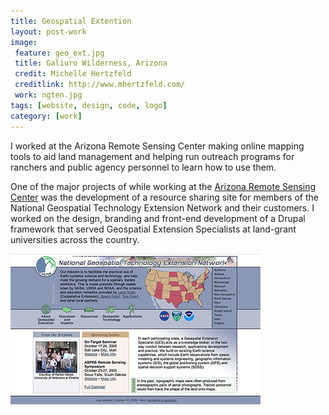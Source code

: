 ```yaml
---
title: Geospatial Extention
layout: post-work
image:
 feature: geo_ext.jpg
 title: Galiuro Wilderness, Arizona
 credit: Michelle Hertzfeld
 creditlink: http://www.mhertzfeld.com/
 work: ngten.jpg
tags: [website, design, code, logo]
category: [work]
---
```

I worked at the Arizona Remote Sensing Center making online mapping tools to aid land management and helping run outreach programs for ranchers and public agency personnel to learn how to use them.<!--more-->

One of the major projects of while working at the [Arizona Remote Sensing Center](http://www.portal.environment.arizona.edu/centers-and-institutes/arizona-remote-sensing-center-arsc) was the development of a resource sharing site for members of the National Geospatial Technology Extension Network and their customers. I worked on the design, branding and front-end development of a Drupal framework that served Geospatial Extension Specialists at land-grant universities across the country.

![National Geospatial Extension Technology Network website](/assets/img/ngten_index.jpg)
